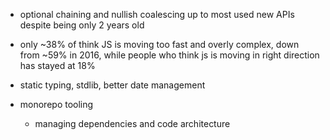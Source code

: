 
- optional chaining and nullish coalescing up to most used new APIs despite being only 2 years old
- only ~38% of think JS is moving too fast and overly complex, down from ~59% in 2016, while people who think js is moving in right direction has stayed at 18%
- static typing, stdlib, better date management



- monorepo tooling
	- managing dependencies and code architecture